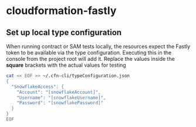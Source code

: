 # cloudformation-fastly

## Set up local type configuration

When running contract or SAM tests locally, the resources expect the Fastly token to be available via the type configuration.
Executing this in the console from the project root will add it. Replace the values inside the __square__ brackets with the actual values for testing
```bash
cat << EOF >> ~/.cfn-cli/typeConfiguration.json
{
  "SnowflakeAccess": {
    "Account": "[snowflakeAccount]",
    "Username": "[snowflakeUsername]",
    "Password": "[snowflakePassword]"
  }
}
EOF
```
